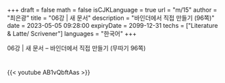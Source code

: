 +++
draft = false
math = false
isCJKLanguage = true
url = "m/15"
author = "최은광"
title = "06강 | 새 문서"
description = "바인더에서 직접 만들기 (96쪽)"
date = 2023-05-05 09:28:00
expiryDate = 2099-12-31
techs = ["Literature & Latte/ Scrivener"]
languages = "한국어"
+++

06강 | 새 문서 – 바인더에서 직접 만들기 (무따기 96쪽)

<!--more--> 

#

{{< youtube AB1vQbftAas >}}

#
